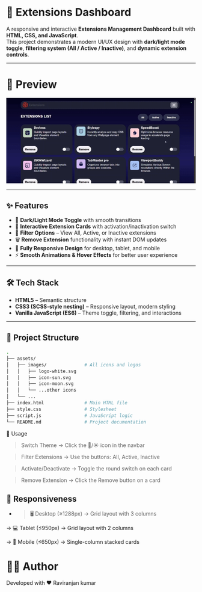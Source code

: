 # 🚀 Extensions Dashboard

A responsive and interactive **Extensions Management Dashboard** built with **HTML, CSS, and JavaScript**.  
This project demonstrates a modern UI/UX design with **dark/light mode toggle**, **filtering system (All / Active / Inactive)**, and **dynamic extension controls**.

---


# 📸 Preview

![](./assets/images/preview_img.gif)


---

## ✨ Features

- 🎨 **Dark/Light Mode Toggle** with smooth transitions  
- 🧩 **Interactive Extension Cards** with activation/inactivation switch  
- 🔎 **Filter Options** – View All, Active, or Inactive extensions  
- 🗑️ **Remove Extension** functionality with instant DOM updates  
- 📱 **Fully Responsive Design** for desktop, tablet, and mobile  
- ⚡ **Smooth Animations & Hover Effects** for better user experience  

---

## 🛠️ Tech Stack

- **HTML5** – Semantic structure  
- **CSS3 (SCSS-style nesting)** – Responsive layout, modern styling  
- **Vanilla JavaScript (ES6)** – Theme toggle, filtering, and interactions  

---

## 📂 Project Structure

```bash
.
├── assets/
│   ├── images/              # All icons and logos
│   │   ├── logo-white.svg
│   │   ├── icon-sun.svg
│   │   ├── icon-moon.svg
│   │   └── ...other icons
│   └── ...
├── index.html               # Main HTML file
├── style.css                # Stylesheet
├── script.js                # JavaScript logic
└── README.md                # Project documentation
```

🚀 Usage

> Switch Theme → Click the 🌙/☀️ icon in the navbar

> Filter Extensions → Use the buttons: All, Active, Inactive

> Activate/Deactivate → Toggle the round switch on each card

> Remove Extension → Click the Remove button on a card

## 📱 Responsiveness

- > 🖥️ Desktop (≥1288px) → Grid layout with 3 columns

-> 💻 Tablet (≤950px) → Grid layout with 2 columns

-> 📱 Mobile (≤650px) → Single-column stacked cards

# 👨‍💻 Author

Developed with ❤️ Raviranjan kumar
